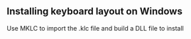 ## Installing keyboard layout on Windows
Use MKLC to import the .klc file and build a DLL file to install

